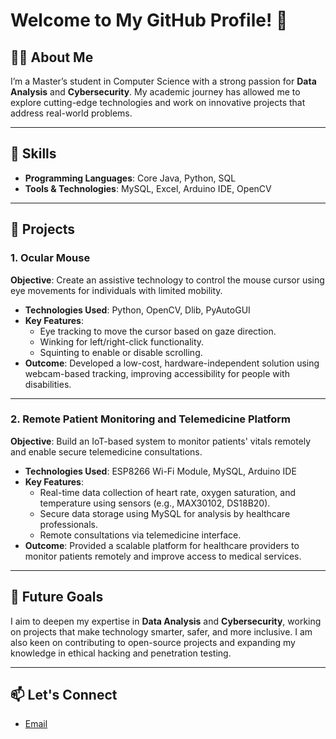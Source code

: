 # Welcome to My GitHub Profile! 👋  

## 👨‍💻 About Me  
I’m a Master’s student in Computer Science with a strong passion for **Data Analysis** and **Cybersecurity**. My academic journey has allowed me to explore cutting-edge technologies and work on innovative projects that address real-world problems.  

---

## 🔧 Skills  
- **Programming Languages**: Core Java, Python, SQL  
- **Tools & Technologies**: MySQL, Excel, Arduino IDE, OpenCV  

---

## 💼 Projects  

### 1. **Ocular Mouse**  
**Objective**: Create an assistive technology to control the mouse cursor using eye movements for individuals with limited mobility.  
- **Technologies Used**: Python, OpenCV, Dlib, PyAutoGUI  
- **Key Features**:  
  - Eye tracking to move the cursor based on gaze direction.  
  - Winking for left/right-click functionality.  
  - Squinting to enable or disable scrolling.  
- **Outcome**: Developed a low-cost, hardware-independent solution using webcam-based tracking, improving accessibility for people with disabilities.

---

### 2. **Remote Patient Monitoring and Telemedicine Platform**  
**Objective**: Build an IoT-based system to monitor patients' vitals remotely and enable secure telemedicine consultations.  
- **Technologies Used**: ESP8266 Wi-Fi Module, MySQL, Arduino IDE  
- **Key Features**:  
  - Real-time data collection of heart rate, oxygen saturation, and temperature using sensors (e.g., MAX30102, DS18B20).  
  - Secure data storage using MySQL for analysis by healthcare professionals.  
  - Remote consultations via telemedicine interface.  
- **Outcome**: Provided a scalable platform for healthcare providers to monitor patients remotely and improve access to medical services.  

---

## 🌟 Future Goals  
I aim to deepen my expertise in **Data Analysis** and **Cybersecurity**, working on projects that make technology smarter, safer, and more inclusive. I am also keen on contributing to open-source projects and expanding my knowledge in ethical hacking and penetration testing.  

---

## 📫 Let's Connect  
- [Email](mailto:sreejakallu11@gmail.com)  

